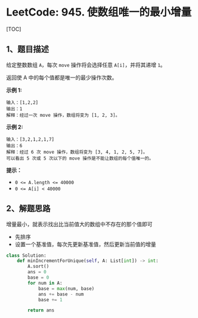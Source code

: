 # LeetCode: 945. 使数组唯一的最小增量

[TOC]

## 1、题目描述

给定整数数组 `A`，每次 `move` 操作将会选择任意 `A[i]`，并将其递增 `1`。

返回使 A 中的每个值都是唯一的最少操作次数。

**示例 1:**

```
输入：[1,2,2]
输出：1
解释：经过一次 move 操作，数组将变为 [1, 2, 3]。
```


**示例 2:**

```
输入：[3,2,1,2,1,7]
输出：6
解释：经过 6 次 move 操作，数组将变为 [3, 4, 1, 2, 5, 7]。
可以看出 5 次或 5 次以下的 move 操作是不能让数组的每个值唯一的。
```


**提示：**

-   `0 <= A.length <= 40000`
-   `0 <= A[i] < 40000`



## 2、解题思路

增量最小，就表示找出比当前值大的数组中不存在的那个值即可



-   先排序
-   设置一个基准值，每次先更新基准值，然后更新当前值的增量



```python
class Solution:
    def minIncrementForUnique(self, A: List[int]) -> int:
        A.sort()
        ans = 0
        base = 0
        for num in A:
            base = max(num, base)
            ans += base - num
            base += 1

        return ans
```

